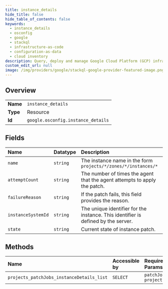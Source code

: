 ```yaml
---
title: instance_details
hide_title: false
hide_table_of_contents: false
keywords:
  - instance_details
  - osconfig
  - google    
  - stackql
  - infrastructure-as-code
  - configuration-as-data
  - cloud inventory
description: Query, deploy and manage Google Cloud Platform (GCP) infrastructure and resources using SQL
custom_edit_url: null
image: /img/providers/google/stackql-google-provider-featured-image.png
---
```

  
    

## Overview
<table><tbody>
<tr><td><b>Name</b></td><td><code>instance_details</code></td></tr>
<tr><td><b>Type</b></td><td>Resource</td></tr>
<tr><td><b>Id</b></td><td><code>google.osconfig.instance_details</code></td></tr>
</tbody></table>

## Fields
| Name | Datatype | Description |
|:-----|:---------|:------------|
| `name` | `string` | The instance name in the form `projects/*/zones/*/instances/*` |
| `attemptCount` | `string` | The number of times the agent that the agent attempts to apply the patch. |
| `failureReason` | `string` | If the patch fails, this field provides the reason. |
| `instanceSystemId` | `string` | The unique identifier for the instance. This identifier is defined by the server. |
| `state` | `string` | Current state of instance patch. |
## Methods
| Name | Accessible by | Required Params |
|:-----|:--------------|:----------------|
| `projects_patchJobs_instanceDetails_list` | `SELECT` | `patchJobsId, projectsId` |
